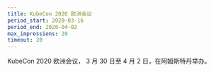 ```yaml
---
title: KubeCon 2020 欧洲会议
period_start: 2020-03-16
period_end: 2020-04-02
max_impressions: 20
timeout: 20
---
```


KubeCon 2020 欧洲会议， 3 月 30 日至 4 月 2 日，在阿姆斯特丹举办。